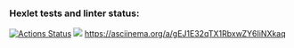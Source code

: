 ### Hexlet tests and linter status:
[![Actions Status](https://github.com/Dimon0476/frontend-project-lvl1/workflows/hexlet-check/badge.svg)](https://github.com/Dimon0476/frontend-project-lvl1/actions)
<a href="https://codeclimate.com/github/codeclimate/codeclimate/maintainability"><img src="https://api.codeclimate.com/v1/badges/a99a88d28ad37a79dbf6/maintainability" /></a>
https://asciinema.org/a/gEJ1E32qTX1RbxwZY6IiNXkaq
